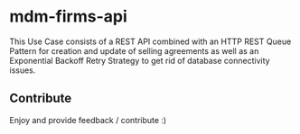 # mdm-firms-api

This Use Case consists of a REST API combined with an HTTP REST Queue Pattern for creation and update of selling agreements as well as an Exponential Backoff Retry Strategy to get rid of database connectivity issues.

## Contribute
Enjoy and provide feedback / contribute :)